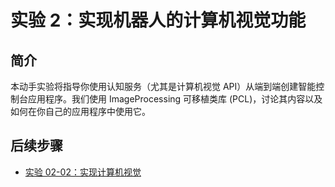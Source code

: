 ﻿---
lab:
    title: '实验 2：实现机器人的计算机视觉功能'
    module: '模块 1:介绍 Azure 认知服务'
---
# 实验 2：实现机器人的计算机视觉功能

## 简介

本动手实验将指导你使用认知服务（尤其是计算机视觉 API）从端到端创建智能控制台应用程序。我们使用 ImageProcessing 可移植类库 (PCL)，讨论其内容以及如何在你自己的应用程序中使用它。

## 后续步骤

-   [实验 02-02：实现计算机视觉](../Lab2-Implement_Computer_Vision/02-Implement_Computer_Vision.md)
